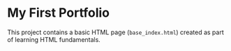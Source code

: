 # My First Portfolio

This project contains a basic HTML page (`base_index.html`) created as part of learning HTML fundamentals.